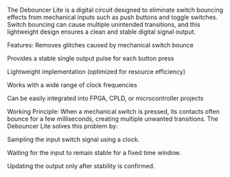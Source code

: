 The Debouncer Lite is a digital circuit designed to eliminate switch bouncing effects from mechanical inputs such as push buttons and toggle switches. Switch bouncing can cause multiple unintended transitions, and this lightweight design ensures a clean and stable digital signal output.

Features:
Removes glitches caused by mechanical switch bounce

Provides a stable single output pulse for each button press

Lightweight implementation (optimized for resource efficiency)

Works with a wide range of clock frequencies

Can be easily integrated into FPGA, CPLD, or microcontroller projects

Working Principle:
When a mechanical switch is pressed, its contacts often bounce for a few milliseconds, creating multiple unwanted transitions.
The Debouncer Lite solves this problem by:

Sampling the input switch signal using a clock.

Waiting for the input to remain stable for a fixed time window.

Updating the output only after stability is confirmed.
